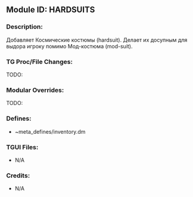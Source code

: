 ## Module ID: HARDSUITS

### Description:

Добавляет Космические костюмы (hardsuit). Делает их досупным для выдора игроку помимо Мод-костюма (mod-suit).


### TG Proc/File Changes:

TODO:


### Modular Overrides:

TODO:


### Defines:

- ~meta_defines/inventory.dm


### TGUI Files:

- N/A


### Credits:

- N/A
